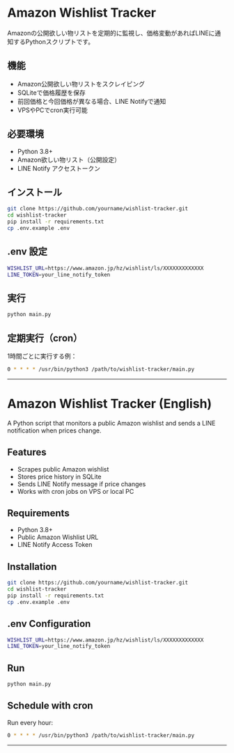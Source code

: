 # Amazon Wishlist Tracker

Amazonの公開欲しい物リストを定期的に監視し、価格変動があればLINEに通知するPythonスクリプトです。

## 機能
- Amazon公開欲しい物リストをスクレイピング
- SQLiteで価格履歴を保存
- 前回価格と今回価格が異なる場合、LINE Notifyで通知
- VPSやPCでcron実行可能

## 必要環境
- Python 3.8+
- Amazon欲しい物リスト（公開設定）
- LINE Notify アクセストークン

## インストール
```bash
git clone https://github.com/yourname/wishlist-tracker.git
cd wishlist-tracker
pip install -r requirements.txt
cp .env.example .env
```

## .env 設定
```bash
WISHLIST_URL=https://www.amazon.jp/hz/wishlist/ls/XXXXXXXXXXXXX
LINE_TOKEN=your_line_notify_token
```

## 実行
```bash
python main.py
```

## 定期実行（cron）

1時間ごとに実行する例：
```bash
0 * * * * /usr/bin/python3 /path/to/wishlist-tracker/main.py
```

---

# Amazon Wishlist Tracker (English)

A Python script that monitors a public Amazon wishlist and sends a LINE notification when prices change.

## Features
- Scrapes public Amazon wishlist
- Stores price history in SQLite
- Sends LINE Notify message if price changes
- Works with cron jobs on VPS or local PC

## Requirements
- Python 3.8+
- Public Amazon Wishlist URL
- LINE Notify Access Token

## Installation
```bash
git clone https://github.com/yourname/wishlist-tracker.git
cd wishlist-tracker
pip install -r requirements.txt
cp .env.example .env
```

## .env Configuration
```bash
WISHLIST_URL=https://www.amazon.jp/hz/wishlist/ls/XXXXXXXXXXXXX
LINE_TOKEN=your_line_notify_token
```

## Run
```bash
python main.py
```

## Schedule with cron
Run every hour:
```bash
0 * * * * /usr/bin/python3 /path/to/wishlist-tracker/main.py
```

---

